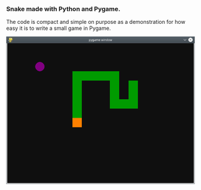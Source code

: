 ### Snake made with Python and Pygame.

The code is compact and simple on purpose as a demonstration for 
how easy it is to write a small game in Pygame.

![game screenshot](/snake.png)
